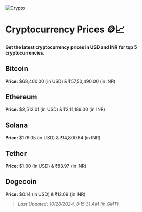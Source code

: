 
![Crypto](https://www.techguide.com.au/wp-content/uploads/2020/11/crypto3.jpeg)

# Cryptocurrency Prices 🪙📈

#### Get the latest cryptocurrency prices in USD and INR for top 5 cryptocurrencies.

## Bitcoin

**Price:** $68,400.00 (in USD) & ₹57,50,490.00 (in INR)

## Ethereum

**Price:** $2,512.01 (in USD) & ₹2,11,189.00 (in INR)

## Solana

**Price:** $176.05 (in USD) & ₹14,800.64 (in INR)

## Tether

**Price:** $1.00 (in USD) & ₹83.97 (in INR)

## Dogecoin

**Price:** $0.14 (in USD) & ₹12.09 (in INR)

> _Last Updated: 10/28/2024, 8:15:31 AM (in GMT)_
